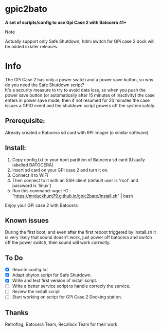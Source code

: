 # gpic2bato
**A set of scripts/config to use Gpi Case 2 with Batocera 41+**

>[!NOTE]
>Actually support only Safe Shutdown, hdmi switch for GPi case 2 dock will be added in later releases.

# Info
The GPi Case 2 has only a power switch and a power save button, so why do you need the Safe Shutdown script?  
It's a security measure to try to avoid data loss, so when you push the power save button (or automatically after 15 minutes of inactivity) the case enters in power save mode, then if not resumed for 20 minutes the case issues a GPIO event and the shutdown script powers off the system safely.

## Prerequisite:
Already created a Batocera sd card with RPi Imager (o similar software)

## Install:

1)  Copy config.txt to your boot partition of Batocera sd card (Usually labelled BATOCERA)
2) Insert sd card on your GPi case 2 and turn it on.
3) Connect it to WiFi
4) Then connect to it with an SSH client (default user is 'root' and password is 'linux')
5) Run this command:
    wget -O - "https://mrduckhunt79.github.io/gpic2bato/install.sh" | bash

Enjoy your GPi case 2 with Batocera

## Known issues
During the first boot, and even after the first reboot triggered by install.sh it is very likely that sound doesn't work, just power off batocera and switch off the power switch, then sound will work correctly.

## To Do
- [X] Rewrite config.txt
- [X] Adapt phyton script for Safe Shutdown.
- [X] Write and test first version of install script.
- [ ] Write a better service script to handle correcly the service.
- [ ] Review the install script
- [ ] Start working on script for GPi Case 2 Docking station.

## Thanks
Retroflag, Batocera Team, Recalbox Team for their work

